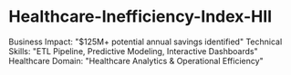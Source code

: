 # Healthcare-Inefficiency-Index-HII
Business Impact: "$125M+ potential annual savings identified"
Technical Skills: "ETL Pipeline, Predictive Modeling, Interactive Dashboards"
Healthcare Domain: "Healthcare Analytics & Operational Efficiency"
